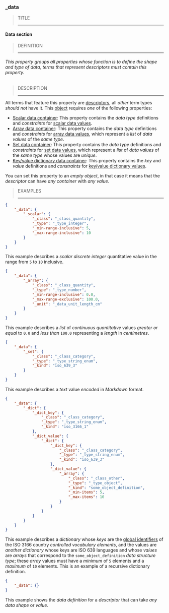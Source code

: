 ### _data



> TITLE
> 
> ------

#### Data section



> DEFINITION
> 
> ------

###### This property groups all properties whose function is to define the shape and type of data, terms that represent descriptors must contain this property.



> DESCRIPTION
> 
> ------

All terms that feature this property are [descriptors](_term_descriptor), all *other* term types *should not* have it. This [object](_container) requires *one* of the following properties:

- [Scalar data container](_scalar): This property contains the *data type* definitions and *constraints* for [scalar data values](_container_scalar).
- [Array data container](_array): This property contains the *data type* definitions and *constraints* for [array data values](_container_array), which represent a *list* of *data values* of the *same type*.
- [Set data container](_set): This property contains the *data type* definitions and *constraints* for [set data values](_container_set), which represent a *list* of *data values* of the *same type* whose values are *unique*.
- [Key/value dictionary data container](_dict): This property contains the *key* and *value* definitions and *constraints* for [key/value dictionary values](_container_dict).

You can set this property to an *empty object*, in that case it means that the *descriptor* can have *any container* with *any value*.



> EXAMPLES
> 
> ------

```json
{
	"_data": {
		"_scalar": {
			"_class": "_class_quantity",
			"_type": "_type_integer",
			"_min-range-inclusive": 5,
			"_max-range-inclusive": 10
		}
	}
}
```

This example describes a *scalar discrete integer* quantitative value in the range from `5` to `10` inclusive.

```json
{
	"_data": {
		"_array": {
			"_class": "_class_quantity",
			"_type": "_type_number",
			"_min-range-inclusive": 0.0,
			"_max-range-exclusive": 100.0,
			"_unit": "_data_unit_length_cm"
		}
	}
}
```

This example describes a *list* of *continuous quantitative* values *greater or equal* to `0.0` and *less than* `100.0` representing a *length* in *centimetres*.

```json
{
	"_data": {
		"_set": {
			"_class": "_class_category",
			"_type": "_type_string_enum",
			"_kind": "iso_639_3"
		}
	}
}
```

This example describes a *text* value *encoded* in *Markdown* format.

```json
{
	"_data": {
		"_dict": {
			"_dict_key": {
				"_class": "_class_category",
				"_type": "_type_string_enum",
				"_kind": "iso_3166_1"
			},
			"_dict_value": {
				"_dict": {
					"_dict_key": {
						"_class": "_class_category",
						"_type": "_type_string_enum",
						"_kind": "iso_639_3"
					},
					"_dict_value": {
						"_array": {
							"_class": "_class_other",
							"_type": "_type_object",
							"_kind": "some_object_definition",
							"_min-items": 5,
							"_max-items": 10
						}
					}
				}
			}
		}
	}
}
```

This example describes a *dictionary* whose *keys* are the [global identifiers](_gid) of the ISO 3166 country *controlled vocabulary elements*, and the values are *another dictionary* whose keys are ISO 639 languages and whose *values* are *arrays* that correspond to the `some_object_definition` *data structure type*; these *array* values must have a *minimum* of `5` elements and a *maximum* of `10` elements. This is an example of a recursive dictionary definition.

```json
{
	"_data": {}
}
```

This example shows the *data definition* for a *descriptor* that can take *any data shape* or *value*.
